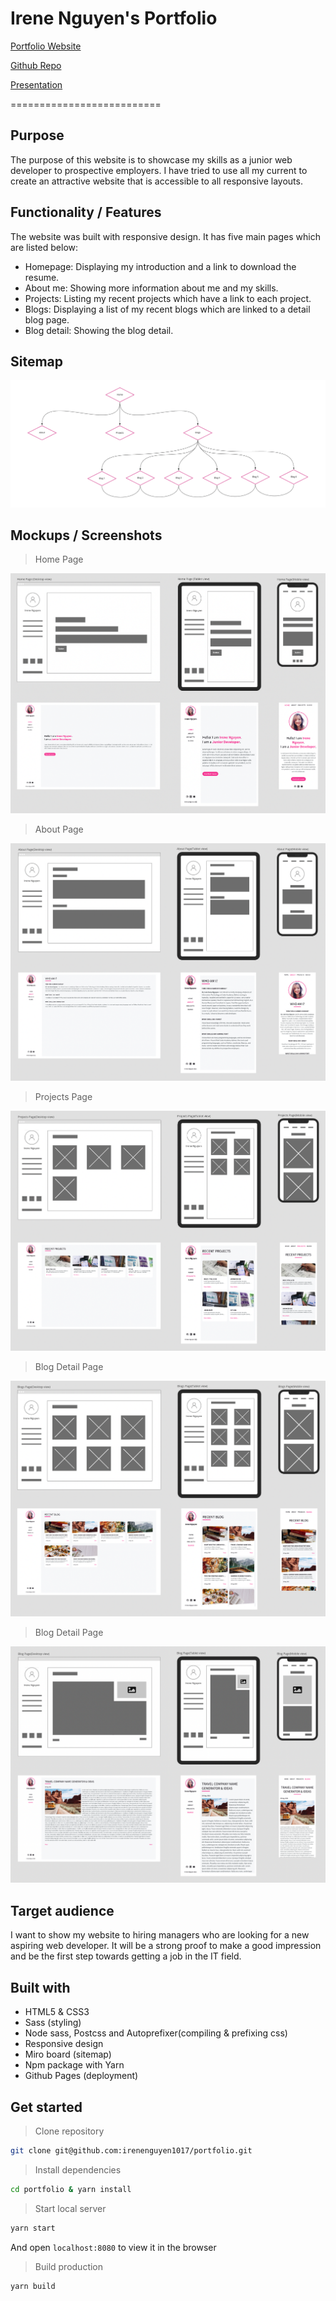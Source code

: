 # Irene Nguyen's Portfolio

[Portfolio Website](https://irenenguyen1017.github.io/portfolio/)

[Github Repo](https://github.com/irenenguyen1017/portfolio)

[Presentation](https://vimeo.com/743835435)

==========================

## Purpose

The purpose of this website is to showcase my skills as a junior web developer to prospective employers. I have tried to use all my current to create an attractive website that is accessible to all responsive layouts.

## Functionality / Features

The website was built with responsive design. It has five main pages which are listed below:

- Homepage: Displaying my introduction and a link to download the resume.
- About me: Showing more information about me and my skills.
- Projects: Listing my recent projects which have a link to each project.
- Blogs: Displaying a list of my recent blogs which are linked to a detail blog page.
- Blog detail: Showing the blog detail.
  
## Sitemap

![Sitemap](docs/images/sitemap.png)

## Mockups / Screenshots

> Home Page

![Homepage Screenshot](docs/images/screenshots/home_page.png)

> About Page

![About Screenshot](docs/images/screenshots/about_page.png)

> Projects Page

![Projects Screenshot](docs/images/screenshots/projects_page.png)

> Blog Detail Page

![Blogs Screenshot](docs/images/screenshots/blogs_page.png)

> Blog Detail Page

![Blog detail Screenshot](docs/images/screenshots/blog_detail_page.png)

## Target audience

I want to show my website to hiring managers who are looking for a new aspiring web developer. It will be a strong proof to make a good impression and be the first step towards getting a job in the IT field.

## Built with

- HTML5 & CSS3
- Sass (styling)
- Node sass, Postcss and Autoprefixer(compiling & prefixing css)
- Responsive design
- Miro board (sitemap)
- Npm package with Yarn
- Github Pages (deployment)

## Get started

> Clone repository

```bash
git clone git@github.com:irenenguyen1017/portfolio.git
```

> Install dependencies

```bash
cd portfolio & yarn install
```

> Start local server

```bash
yarn start
```

And open `localhost:8080` to view it in the browser

> Build production

```bash
yarn build
```
